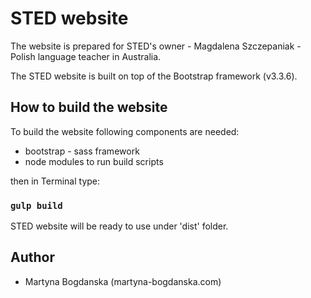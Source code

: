 # STED website

The website is prepared for STED's owner - Magdalena Szczepaniak - Polish language teacher in Australia.

The STED website is built on top of the Bootstrap framework (v3.3.6).


## How to build the website

To build the website following components are needed:

* bootstrap - sass framework
* node modules to run build scripts

then in Terminal type:

### `gulp build`

STED website will be ready to use under 'dist' folder.


## Author
* Martyna Bogdanska (martyna-bogdanska.com)
